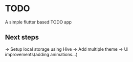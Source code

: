 # TODO

A simple flutter based TODO app

## Next steps 

-> Setup local storage using Hive
-> Add multiple theme 
-> UI improvements(adding animations...)